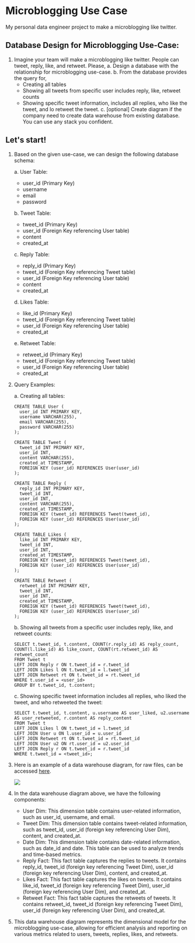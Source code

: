 # Microblogging Use Case
My personal data engineer project to make a microblogging like twitter.

## Database Design for Microblogging Use-Case:
1. Imagine your team will make a microblogging like twitter. People can tweet, reply, like,
and retweet. Please,
  a. Design a database with the relationship for microblogging use-case.
  b. From the database provides the query for,
    - Creating all tables
    - Showing all tweets from specific user includes reply, like, retweet counts
    - Showing specific tweet information, includes all replies, who like the tweet, and lo retweet the tweet.
c. [optional] Create diagram if the company need to create data warehouse from
existing database. You can use any stack you confident. 

## Let's start!
1. Based on the given use-case, we can design the following database schema:
   
   a. User Table:
   
    - user_id (Primary Key)
    - username
    - email
    - password
   
   b. Tweet Table:
  
    - tweet_id (Primary Key)
    - user_id (Foreign Key referencing User table)
    - content
    - created_at
   
   c. Reply Table:
     
    - reply_id (Primary Key)
    - tweet_id (Foreign Key referencing Tweet table)
    - user_id (Foreign Key referencing User table)
    - content
    - created_at
   
   d. Likes Table:
     
    - like_id (Primary Key)
    - tweet_id (Foreign Key referencing Tweet table)
    - user_id (Foreign Key referencing User table)
    - created_at
   
   e. Retweet Table:
     
    - retweet_id (Primary Key)
    - tweet_id (Foreign Key referencing Tweet table)
    - user_id (Foreign Key referencing User table)
    - created_at

2. Query Examples:

   a. Creating all tables:
   
      ```
      CREATE TABLE User (
      	user_id INT PRIMARY KEY,
      	username VARCHAR(255),
      	email VARCHAR(255),
      	password VARCHAR(255)
      );
      
      CREATE TABLE Tweet (
      	tweet_id INT PRIMARY KEY,
      	user_id INT,
      	content VARCHAR(255),
      	created_at TIMESTAMP,
      	FOREIGN KEY (user_id) REFERENCES User(user_id)
      );
      
      CREATE TABLE Reply (
      	reply_id INT PRIMARY KEY,
      	tweet_id INT,
      	user_id INT,
      	content VARCHAR(255),
      	created_at TIMESTAMP,
      	FOREIGN KEY (tweet_id) REFERENCES Tweet(tweet_id),
      	FOREIGN KEY (user_id) REFERENCES User(user_id)
      );
      
      CREATE TABLE Likes (
      	like_id INT PRIMARY KEY,
      	tweet_id INT,
      	user_id INT,
      	created_at TIMESTAMP,
      	FOREIGN KEY (tweet_id) REFERENCES Tweet(tweet_id),
      	FOREIGN KEY (user_id) REFERENCES User(user_id)
      );
      
      CREATE TABLE Retweet (
      	retweet_id INT PRIMARY KEY,
      	tweet_id INT,
      	user_id INT,
      	created_at TIMESTAMP,
      	FOREIGN KEY (tweet_id) REFERENCES Tweet(tweet_id),
      	FOREIGN KEY (user_id) REFERENCES User(user_id)
      );
      ```

   b. Showing all tweets from a specific user includes reply, like, and retweet counts:
   
      ```
      SELECT t.tweet_id, t.content, COUNT(r.reply_id) AS reply_count, COUNT(l.like_id) AS like_count, COUNT(rt.retweet_id) AS retweet_count
      FROM Tweet t
      LEFT JOIN Reply r ON t.tweet_id = r.tweet_id
      LEFT JOIN Likes l ON t.tweet_id = l.tweet_id
      LEFT JOIN Retweet rt ON t.tweet_id = rt.tweet_id
      WHERE t.user_id = <user_id>
      GROUP BY t.tweet_id, t.content;
      ```

   c. Showing specific tweet information includes all replies, who liked the tweet, and who retweeted the tweet:

     ```
     SELECT t.tweet_id, t.content, u.username AS user_liked, u2.username AS user_retweeted, r.content AS reply_content
     FROM Tweet t
     LEFT JOIN Likes l ON t.tweet_id = l.tweet_id
     LEFT JOIN User u ON l.user_id = u.user_id
     LEFT JOIN Retweet rt ON t.tweet_id = rt.tweet_id
     LEFT JOIN User u2 ON rt.user_id = u2.user_id
     LEFT JOIN Reply r ON t.tweet_id = r.tweet_id
     WHERE t.tweet_id = <tweet_id>;
     ```

3. Here is an example of a data warehouse diagram, for raw files, can be accessed [here](https://github.com/bzizmza/microblogging-use-case/blob/main/Warehouse.png).

    ![](https://github.com/bzizmza/microblogging-use-case/blob/main/Warehouse.png)

4. In the data warehouse diagram above, we have the following components:

    - User Dim: This dimension table contains user-related information, such as user_id, username, and email.
    - Tweet Dim: This dimension table contains tweet-related information, such as tweet_id, user_id (foreign key referencing User Dim), content, and created_at.
    - Date Dim: This dimension table contains date-related information, such as date_id and date. This table can be used to analyze trends and time-based metrics.
    - Reply Fact: This fact table captures the replies to tweets. It contains reply_id, tweet_id (foreign key referencing Tweet Dim), user_id (foreign key referencing User Dim), content, and created_at.
    - Likes Fact: This fact table captures the likes on tweets. It contains like_id, tweet_id (foreign key referencing Tweet Dim), user_id (foreign key referencing User Dim), and created_at.
    - Retweet Fact: This fact table captures the retweets of tweets. It contains retweet_id, tweet_id (foreign key referencing Tweet Dim), user_id (foreign key referencing User Dim), and created_at.

5. This data warehouse diagram represents the dimensional model for the microblogging use-case, allowing for efficient analysis and reporting on various metrics related to users, tweets, replies, likes, and retweets.
